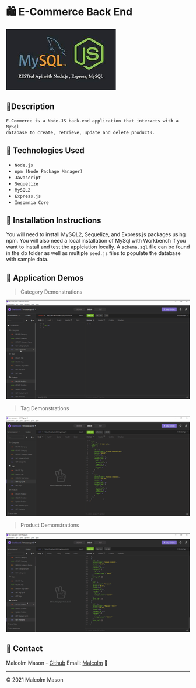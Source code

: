 # 🛍️ E-Commerce Back End
![E-Commerce](./images/banner.jpg)

## 📝Description

```
E-Commerce is a Node-JS back-end application that interacts with a MySql
database to create, retrieve, update and delete products. 
```

## 🧰 Technologies Used

* `Node.js`
* `npm (Node Package Manager)`
* `Javascript`
* `Sequelize`
* `MySQL2`
* `Express.js`
* `Insomnia Core`

## 📄 Installation Instructions

You will need to install MySQL2, Sequelize, and Express.js packages using npm. You will also need a local installation of MySql with Workbench if you want to install and test the applciation locally. A `schema.sql` file can be found in the db folder as well as multiple `seed.js` files to populate the database with sample data. 


## 📸 Application Demos

> Category Demonstrations

![Categories](./images/categories.gif)

> Tag Demonstrations

![Tags](./images/tags.gif)

> Product Demonstrations

![Tags](./images/products.gif)

## 📱 Contact 

Malcolm Mason - [Github](https://github.com/malmason) Email: [Malcolm](mailto:malmason66@gmail.com) 📧

---

&copy; 2021 Malcolm Mason
